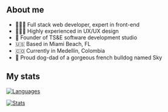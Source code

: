 ## About me

- 👨🏼‍💻 Full stack web developer, expert in front-end
- 👨🏼‍🎨 Highly experienced in UX/UX design
- 🚀 Founder of TS&E software development studio
- 🇺🇸 Based in Miami Beach, FL
- 🇨🇴 Currently in Medellín, Colombia
- 🐾 Proud dog-dad of a gorgeous french bulldog named Sky

## My stats

[![Languages](https://github-readme-stats-jason-guro.vercel.app/api/top-langs/?username=jay-guro&hide_title=true&langs_count=10&layout=compact&theme=tokyonight)](https://github.com/jay-guro)

[![Stats](https://github-readme-stats-jason-guro.vercel.app/api?username=jay-guro&count_private=true&hide_title=true&hide=stars,issues&include_all_commits=true&show_icons=true&theme=tokyonight)](https://github.com/jay-guro)

<!-- Temporarily hiding this while GitHub fixes this bug                                
| Year | Link to skylines |
|------|------|
| 2023 | [View skyline](https://skyline.github.com/jay-guro/2023) |
| 2022 | [View skyline](https://skyline.github.com/jay-guro/2022) |
| 2021 | [View skyline](https://skyline.github.com/jay-guro/2021) |
| 2020 | [View skyline](https://skyline.github.com/jay-guro/2020) |
-->
